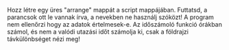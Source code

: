 Hozz létre egy üres "arrange" mappát a script mappájában.
Futtatsd, a parancsok ott le vannak írva, a nevekben ne használj szóközt!
A program nem ellenőrzi hogy az adatok értelmesek-e.
Az időszámoló funkció órákban számol, és nem a valódi utazási időt számolja ki, csak a földrajzi távkülönbséget nézi meg!
